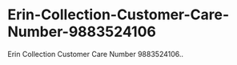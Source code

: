# Erin-Collection-Customer-Care-Number-9883524106
Erin Collection Customer Care Number 9883524106..
